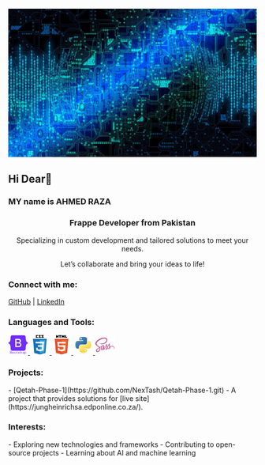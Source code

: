 <p align="center">
  <img src="https://github.com/raza9100/raza9100/raw/main/binary-code-4437421_1280.jpg" alt="Ahmed Raza" style="width: 100%; max-width: 800px; height:300px"/>
</p>

## Hi Dear👋
<h3 align="left">MY name is AHMED RAZA</h3>
<h3 align="center">Frappe Developer from Pakistan</h3>
<p align="center">Specializing in custom development and tailored solutions to meet your needs.</p>
<p align="center">Let’s collaborate and bring your ideas to life!</p>

<h3 align="left">Connect with me:</h3>
<p align="left">
  <a href="https://github.com/raza9100" target="_blank">GitHub</a> | 
  <a href="https://www.linkedin.com/in/your-linkedin-profile" target="_blank">LinkedIn</a>
</p>

<h3 align="left">Languages and Tools:</h3>
<p align="left"> 
  <a href="https://getbootstrap.com" target="_blank" rel="noreferrer"> 
    <img src="https://raw.githubusercontent.com/devicons/devicon/master/icons/bootstrap/bootstrap-plain-wordmark.svg" alt="bootstrap" width="40" height="40"/> 
  </a> 
  <a href="https://www.w3schools.com/css/" target="_blank" rel="noreferrer"> 
    <img src="https://raw.githubusercontent.com/devicons/devicon/master/icons/css3/css3-original-wordmark.svg" alt="css3" width="40" height="40"/> 
  </a> 
  <a href="https://www.w3.org/html/" target="_blank" rel="noreferrer"> 
    <img src="https://raw.githubusercontent.com/devicons/devicon/master/icons/html5/html5-original-wordmark.svg" alt="html5" width="40" height="40"/> 
  </a> 
  <a href="https://www.python.org" target="_blank" rel="noreferrer"> 
    <img src="https://raw.githubusercontent.com/devicons/devicon/master/icons/python/python-original.svg" alt="python" width="40" height="40"/> 
  </a> 
  <a href="https://sass-lang.com" target="_blank" rel="noreferrer"> 
    <img src="https://raw.githubusercontent.com/devicons/devicon/master/icons/sass/sass-original.svg" alt="sass" width="40" height="40"/> 
  </a> 
</p>

<h3 align="left">Projects:</h3>
<p align="left">
  - [Qetah-Phase-1](https://github.com/NexTash/Qetah-Phase-1.git) - A project that provides solutions for [live site](https://jungheinrichsa.edponline.co.za/).
</p>

<h3 align="left">Interests:</h3>
<p align="left">
  - Exploring new technologies and frameworks
  - Contributing to open-source projects
  - Learning about AI and machine learning
</p>
